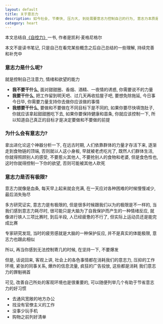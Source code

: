 ```yaml
---
layout: default
title: 关于意志力
description: 如今社会, 节奏快, 压力大, 到处需要意志力控制自己的行为, 意志力本质是什么, 怎么训练意志力
category: heart
---
```


本文总结自[《自控力》](https://book.douban.com/subject/10786473/)一书, 作者是凯利·麦格尼格尔

本文不是读书笔记, 只是自己在看完某些概念之后自己总结的一些理解, 持续完善和补充中

### 意志力是什么呢?

就是控制自己注意力, 情绪和欲望的能力

* **我不要干什么**, 面对甜甜圈、香烟、酒精、一夜情的诱惑, 你需要说不的力量
* **我要干什么**, 把工作留到明天吧、过几天再收拾屋子吧, 要想免除拖延, 今日事今日毕, 你需要力量支持你去做你应该做的事情 
* **我想要干什么**, 要做和不要做在不同目标下是不同的, 如果你要尽快填饱肚子, 你就应该拿起甜甜圈吃下去, 如果你要保持健康和苗条, 你就应该控制一下, 
所以知道自己真正的目标才是决定要做和不要做的前提

### 为什么会有意志力?

拿出进化论这个神器分析一下, 在远古时期, 人们依靠群体的力量才存活下来, 逐渐走到食物链的顶端, 否则就以人这小身板, 早就被老虎吃光了,
既然人们群体生活, 你就得照顾别人的感受, 不要惹火其他人, 不要抢别人的食物和老婆, 但是食色性也, 这时你就得控制一下你的欲望, 否则可能被其他人砍死

### 意志力是否有极限?

意志力就像是血条, 每天早上起来就会充满, 在一天应对各种困难的时候慢慢减少, 最后消失殆尽

多方研究证实, 意志力是有极限的, 但是很多时候跟我们以为的极限是不一样的, 当我们感到意志力耗尽时, 很可能只是大脑为了自我保护而产生的一种情绪反应,
就像进行铁人三项比赛时, 到后半段, 人已经疲惫的不行了, 但实际上运动员还是能完成比赛

专家研究发现, 当时的疲劳感就是大脑的一种保护反应, 并不是真实的体能极限, 意志力也跟此相似

所以, 再当你感到无法控制寄几的时候, 在坚持一下, 不要爆发

但是, 话说回来, 客观上讲, 社会上的各色事情都在消耗我们的意志力, 压抑的工作环境, 紧张的同事关系, 爆炸的信息流量, 疯狂的广告投放, 这些都是消耗
我们意志力的罪魁祸首

可见, 改善自己所处的客观环境也是很重要的, 可以随便列举几个有助于节省意志力的好习惯

* 去通风宽敞的地方办公
* 找没有官僚主义的工作
* 没事少玩手机
* 购物之前列好清单
